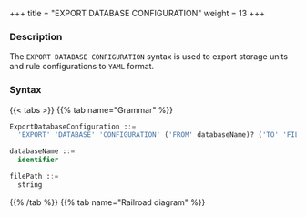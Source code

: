 +++
title = "EXPORT DATABASE CONFIGURATION"
weight = 13
+++

### Description

The `EXPORT DATABASE CONFIGURATION` syntax is used to export storage units and rule configurations to `YAML` format.

### Syntax

{{< tabs >}}
{{% tab name="Grammar" %}}
```sql
ExportDatabaseConfiguration ::=
  'EXPORT' 'DATABASE' 'CONFIGURATION' ('FROM' databaseName)? ('TO' 'FILE' filePath)?

databaseName ::=
  identifier

filePath ::=
  string
```
{{% /tab %}}
{{% tab name="Railroad diagram" %}}
<iframe frameborder="0" name="diagram" id="diagram" width="100%" height="100%"></iframe>
{{% /tab %}}
{{< /tabs >}}

### Supplement

- When `databaseName` is not specified, the currently used logical database will be exported; if no database is used, `No database selected` will be prompted;
- When `filePath` is not specified, the exported information will be output through the result set;
- When `filePath` is specified, the file will be automatically created. If the file already exists, it will be overwritten.

### Example

- Export currently used logical database

```sql
mysql> EXPORT DATABASE CONFIGURATION;
+-----------------------------------------------------------------------------------------------------------------------------------------------------------------------------------------------------------------------------------------------------------------------------------------------------------------------------------------------------------------------------------------------------------------------------------------------------------------------------------------------------------------------------------------------------------------------------------------------+
| result                                                                                                                                                                                                                                                                                                                                                                                                                                                                                                                                                                                        |
+-----------------------------------------------------------------------------------------------------------------------------------------------------------------------------------------------------------------------------------------------------------------------------------------------------------------------------------------------------------------------------------------------------------------------------------------------------------------------------------------------------------------------------------------------------------------------------------------------+
| databaseName: sharding_db
dataSources:
  ds_1:
    password: 123456
    url: jdbc:mysql://127.0.0.1:3306/db0
    username: root
    minPoolSize: 1
    connectionTimeoutMilliseconds: 30000
    maxLifetimeMilliseconds: 2100000
    readOnly: false
    idleTimeoutMilliseconds: 60000
    maxPoolSize: 50
  ds_2:
    password: 123456
    url: jdbc:mysql://127.0.0.1:3306/db1
    username: root
    minPoolSize: 1
    connectionTimeoutMilliseconds: 30000
    maxLifetimeMilliseconds: 2100000
    readOnly: false
    idleTimeoutMilliseconds: 60000
    maxPoolSize: 50
rules:
 |
+-----------------------------------------------------------------------------------------------------------------------------------------------------------------------------------------------------------------------------------------------------------------------------------------------------------------------------------------------------------------------------------------------------------------------------------------------------------------------------------------------------------------------------------------------------------------------------------------------+
1 row in set (0.01 sec)
```

- Export the specified logical database and output it to file

```sql
mysql> EXPORT DATABASE CONFIGURATION FROM sharding_db TO FILE '/xxx/config_sharding_db.yaml';
+-------------------------------------------------------------------------+
| result                                                                  |
+-------------------------------------------------------------------------+
| Successfully exported to: '/xxx/config_sharding_db.yaml'  |
+-------------------------------------------------------------------------+
1 row in set (0.02 sec)
```

### Reserved word

`EXPORT`, `DATABASE`, `CONFIGURATION`, `FROM`, `TO`, `FILE`

### Related links

- [Reserved word](/en/user-manual/shardingsphere-proxy/distsql/syntax/reserved-word/)
